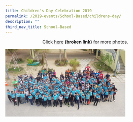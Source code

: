 ```yaml
---
title: Children's Day Celebration 2019
permalink: /2019-events/School-Based/childrens-day/
description: ""
third_nav_title: School–Based
---
```

<center>Click <a href="https://photos.app.goo.gl/m9BHk6JXRitfv76w5">here</a> <b>(broken link)</b> for more photos.</center>


<img src="/images/P4%20Cohort%202019.jpeg" 
     style="width:75%">